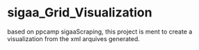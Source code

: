 # sigaa_Grid_Visualization
based on ppcamp sigaaScraping, this project is ment to create a visualization from the xml arquives generated.
